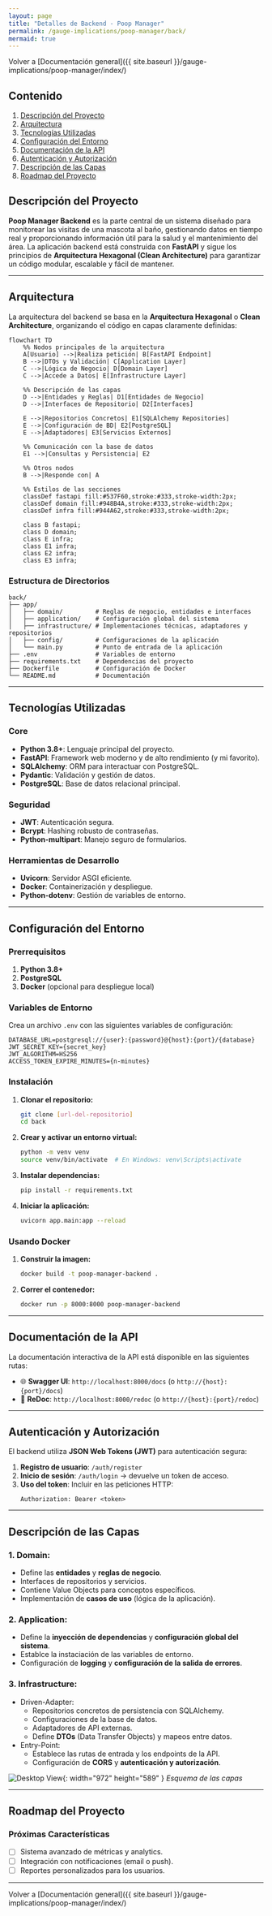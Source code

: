 ```yaml
---
layout: page
title: "Detalles de Backend - Poop Manager"
permalink: /gauge-implications/poop-manager/back/
mermaid: true
---
```


Volver a [Documentación general]({{ site.baseurl }}/gauge-implications/poop-manager/index/)

## Contenido
1. [Descripción del Proyecto](#descripción-del-proyecto)
2. [Arquitectura](#arquitectura)
3. [Tecnologías Utilizadas](#tecnologías-utilizadas)
4. [Configuración del Entorno](#configuración-del-entorno)
5. [Documentación de la API](#documentación-de-la-api)
6. [Autenticación y Autorización](#autenticación-y-autorización)
7. [Descripción de las Capas](#descripción-de-las-capas)
8.  [Roadmap del Proyecto](#roadmap-del-proyecto)

## Descripción del Proyecto

**Poop Manager Backend** es la parte central de un sistema diseñado para monitorear las visitas de una mascota al baño, gestionando datos en tiempo real y proporcionando información útil para la salud y el mantenimiento del área. La aplicación backend está construida con **FastAPI** y sigue los principios de **Arquitectura Hexagonal (Clean Architecture)** para garantizar un código modular, escalable y fácil de mantener.

---

## Arquitectura

La arquitectura del backend se basa en la **Arquitectura Hexagonal** o **Clean Architecture**, organizando el código en capas claramente definidas:

```mermaid
flowchart TD
    %% Nodos principales de la arquitectura
    A[Usuario] -->|Realiza petición| B[FastAPI Endpoint]
    B -->|DTOs y Validación| C[Application Layer]
    C -->|Lógica de Negocio| D[Domain Layer]
    C -->|Accede a Datos| E[Infrastructure Layer]

    %% Descripción de las capas
    D -->|Entidades y Reglas| D1[Entidades de Negocio]
    D -->|Interfaces de Repositorio| D2[Interfaces]
    
    E -->|Repositorios Concretos| E1[SQLAlchemy Repositories]
    E -->|Configuración de BD| E2[PostgreSQL]
    E -->|Adaptadores| E3[Servicios Externos]

    %% Comunicación con la base de datos
    E1 -->|Consultas y Persistencia| E2

    %% Otros nodos
    B -->|Responde con| A

    %% Estilos de las secciones
    classDef fastapi fill:#537F60,stroke:#333,stroke-width:2px;
    classDef domain fill:#948B4A,stroke:#333,stroke-width:2px;
    classDef infra fill:#944A62,stroke:#333,stroke-width:2px;

    class B fastapi;
    class D domain;
    class E infra;
    class E1 infra;
    class E2 infra;
    class E3 infra;
```


### Estructura de Directorios

```plaintext
back/
├── app/
│   ├── domain/         # Reglas de negocio, entidades e interfaces
│   ├── application/    # Configuración global del sistema
│   ├── infrastructure/ # Implementaciones técnicas, adaptadores y repositorios
│   ├── config/         # Configuraciones de la aplicación
│   └── main.py         # Punto de entrada de la aplicación
├── .env                # Variables de entorno
├── requirements.txt    # Dependencias del proyecto
├── Dockerfile          # Configuración de Docker
└── README.md           # Documentación
```

---

## Tecnologías Utilizadas

### **Core**
-  **Python 3.8+**: Lenguaje principal del proyecto.
-  **FastAPI**: Framework web moderno y de alto rendimiento (y mi favorito).
-  **SQLAlchemy**: ORM para interactuar con PostgreSQL.
-  **Pydantic**: Validación y gestión de datos.
-  **PostgreSQL**: Base de datos relacional principal.

### **Seguridad**
-  **JWT**: Autenticación segura.
-  **Bcrypt**: Hashing robusto de contraseñas.
-  **Python-multipart**: Manejo seguro de formularios.

### **Herramientas de Desarrollo**
-  **Uvicorn**: Servidor ASGI eficiente.
-  **Docker**: Containerización y despliegue.
-  **Python-dotenv**: Gestión de variables de entorno.

---

##  Configuración del Entorno

### Prerrequisitos
1. **Python 3.8+**
2. **PostgreSQL**
3. **Docker** (opcional para despliegue local)

### Variables de Entorno

Crea un archivo `.env` con las siguientes variables de configuración:

```plaintext
DATABASE_URL=postgresql://{user}:{password}@{host}:{port}/{database}
JWT_SECRET_KEY={secret_key}
JWT_ALGORITHM=HS256
ACCESS_TOKEN_EXPIRE_MINUTES={n-minutes}
```

### Instalación

1. **Clonar el repositorio:**
   ```bash
   git clone [url-del-repositorio]
   cd back
   ```

2. **Crear y activar un entorno virtual:**
   ```bash
   python -m venv venv
   source venv/bin/activate  # En Windows: venv\Scripts\activate
   ```

3. **Instalar dependencias:**
   ```bash
   pip install -r requirements.txt
   ```

4. **Iniciar la aplicación:**
   ```bash
   uvicorn app.main:app --reload
   ```

###  Usando Docker

1. **Construir la imagen:**
   ```bash
   docker build -t poop-manager-backend .
   ```

2. **Correr el contenedor:**
   ```bash
   docker run -p 8000:8000 poop-manager-backend
   ```

---

##  Documentación de la API

La documentación interactiva de la API está disponible en las siguientes rutas:

- 🌐 **Swagger UI**: `http://localhost:8000/docs` (o `http://{host}:{port}/docs`)
- 📄 **ReDoc**: `http://localhost:8000/redoc` (o `http://{host}:{port}/redoc`)

---

##  Autenticación y Autorización

El backend utiliza **JSON Web Tokens (JWT)** para autenticación segura:

1. **Registro de usuario**: `/auth/register`
2. **Inicio de sesión**: `/auth/login` → devuelve un token de acceso.
3. **Uso del token**: Incluir en las peticiones HTTP:
   ```http
   Authorization: Bearer <token>
   ```

---

##  Descripción de las Capas

### 1. **Domain**:
- Define las **entidades** y **reglas de negocio**.
- Interfaces de repositorios y servicios.
- Contiene Value Objects para conceptos específicos.
- Implementación de **casos de uso** (lógica de la aplicación).


### 2. **Application**:
- Define la **inyección de dependencias** y **configuración global del sistema**.
- Establce la instaciación de las variables de entorno.
- Configuración de **logging** y **configuración de la salida de errores**.

### 3. **Infrastructure**:
- Driven-Adapter:
   - Repositorios concretos de persistencia con SQLAlchemy.
   - Configuraciones de la base de datos.
   - Adaptadores de API externas.
   - Define **DTOs** (Data Transfer Objects) y mapeos entre datos.
- Entry-Point:
   - Establece las rutas de entrada y los endpoints de la API.
   - Configuración de **CORS** y **autenticación y autorización**. 

![Desktop View](/assets/img/docs/hexagonal-architecture.jpeg){: width="972" height="589" }
_Esquema de las capas_

---


##  Roadmap del Proyecto

### Próximas Características
- [ ] Sistema avanzado de métricas y analytics.
- [ ] Integración con notificaciones (email o push).
- [ ] Reportes personalizados para los usuarios.

<!-- ### En Desarrollo
- [ ] Optimización de la autenticación.
- [ ] Monitoreo y optimización de consultas a la base de datos. -->

---

Volver a [Documentación general]({{ site.baseurl }}/gauge-implications/poop-manager/index/)